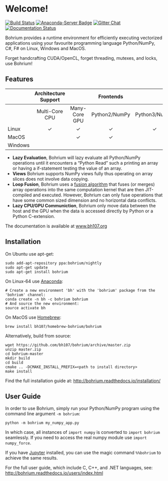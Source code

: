 Welcome!
========

[![Build Status](https://travis-ci.org/bh107/bohrium.svg?branch=master)](https://travis-ci.org/bh107/bohrium) [![Anaconda-Server Badge](https://anaconda.org/bohrium/bohrium/badges/installer/conda.svg)](https://conda.anaconda.org/bohrium) [![Gitter Chat](https://badges.gitter.im/bh107/gitter.png)](https://gitter.im/bh107/Lobby)
[![Documentation Status](https://readthedocs.org/projects/bohrium/badge/?version=latest)](http://bohrium.readthedocs.io/?badge=latest)

Bohrium provides a runtime environment for efficiently executing vectorized applications using your favourite programming language Python/NumPy, C#, F# on Linux, Windows and MacOS.

Forget handcrafting CUDA/OpenCL, forget threading, mutexes, and locks, use Bohrium!

Features
--------
|           | Architecture Support                   || Frontends                                 |||||
|-----------|:---------------:|:---------------------:|:-------------:|:-------------:|:---:|:--:|:--:|
|           |  Multi-Core CPU | Many-Core GPU         | Python2/NumPy | Python3/NumPy | C++ | C# | F# |
| Linux     |  ✓              | ✓                     | ✓             | ✓             | ✓   | ✓  | ✓  |
| MacOS     |                 | ✓                     | ✓             |               | ✓   | ✓  | ✓  |
| Windows   |                 |                       |               |               |     |    |    |

- **Lazy Evaluation**, Bohrium will lazy evaluate all Python/NumPy operations until it encounters a “Python Read” such a printing an array or having a if-statement testing the value of an array.
- **Views** Bohrium supports NumPy views fully thus operating on array slices does not involve data copying.
- **Loop Fusion**, Bohrium uses a [fusion algorithm](http://dl.acm.org/citation.cfm?id=2967945) that fuses (or merges) array operations into the same computation kernel that are then JIT-compiled and executed. However, Bohrium can only fuse operations that have some common sized dimension and no horizontal data conflicts.
- **Lazy CPU/GPU Communiction**, Bohrium only move data between the host and the GPU when the data is accessed directly by Python or a Python C-extension.

The documentation is available at www.bh107.org

Installation
------------
On Ubuntu use apt-get:
```
sudo add-apt-repository ppa:bohrium/nightly
sudo apt-get update
sudo apt-get install bohrium
```

On Linux-64 use [Anaconda](https://www.continuum.io/downloads):
```
# Create a new environment 'bh' with the 'bohrium' package from the 'bohrium' channel:
conda create -n bh -c bohrium bohrium
# And source the new environment:
source activate bh

```

On MacOS use [Homebrew](https://brew.sh):
```
brew install bh107/homebrew-bohrium/bohrium
```

Alternatively, build from source:
```
wget https://github.com/bh107/bohrium/archive/master.zip
unzip master.zip
cd bohrium-master
mkdir build
cd build
cmake .. -DCMAKE_INSTALL_PREFIX=<path to install directory>
make install
```

Find the full installation guide at: http://bohrium.readthedocs.io/installation/


User Guide
----------

In order to use Bohrium, simply run your Python/NumPy program using the command line argument `-m bohrium`:

```
python -m bohrium my_numpy_app.py
```

In which case, all instances of `import numpy` is converted to `import bohrium` seamlessly. If you need to access the real numpy module use `import numpy_force`.

If you have [Jupyter](http://jupyter.org/) installed, you can use the magic command `%%bohrium` to achieve the same results.

For the full user guide, which include C, C++, and .NET languages, see: http://bohrium.readthedocs.io/users/index.html
